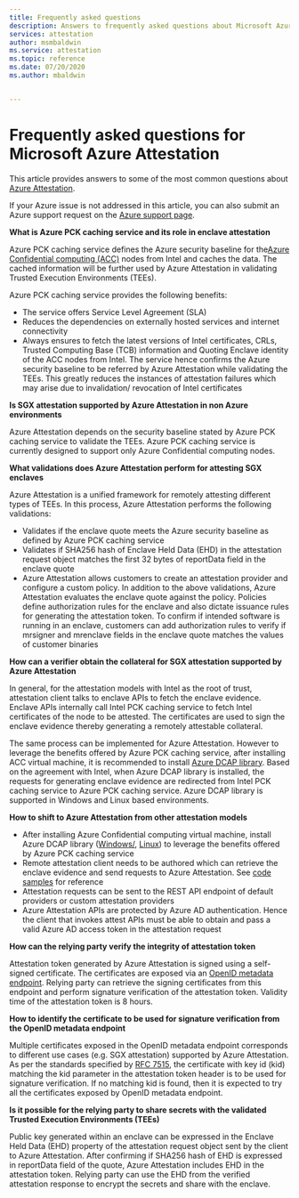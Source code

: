 ```yaml
---
title: Frequently asked questions
description: Answers to frequently asked questions about Microsoft Azure Attestation
services: attestation
author: msmbaldwin
ms.service: attestation
ms.topic: reference
ms.date: 07/20/2020
ms.author: mbaldwin


---
```


# Frequently asked questions for Microsoft Azure Attestation

This article provides answers to some of the most common questions about [Azure Attestation](overview.md).

If your Azure issue is not addressed in this article, you can also submit an Azure support request on the [Azure support page](https://azure.microsoft.com/support/options/).

**What is Azure PCK caching service and its role in enclave attestation**

Azure PCK caching service defines the Azure security baseline for the[Azure Confidential computing (ACC)](../confidential-computing/overview.md) nodes from Intel and caches the data. The cached information will be further used by Azure Attestation in validating Trusted Execution Environments (TEEs).  

Azure PCK caching service provides the following benefits: 
   - The service offers Service Level Agreement (SLA)  
   - Reduces the dependencies on externally hosted services and internet connectivity 
   - Always ensures to fetch the latest versions of Intel certificates, CRLs, Trusted Computing Base (TCB) information and Quoting Enclave identity of the ACC nodes from Intel.      The service hence confirms the Azure security baseline to be referred by Azure Attestation while validating the TEEs. This greatly reduces the instances of attestation          failures which may arise due to invalidation/ revocation of Intel certificates  

**Is SGX attestation supported by Azure Attestation in non Azure environments**

Azure Attestation depends on the security baseline stated by Azure PCK caching service to validate the TEEs. Azure PCK caching service is currently designed to support only Azure Confidential computing nodes. 

**What validations does Azure Attestation perform for attesting SGX enclaves**

Azure Attestation is a unified framework for remotely attesting different types of TEEs. In this process, Azure Attestation performs the following validations: 

   - Validates if the enclave quote meets the Azure security baseline as defined by Azure PCK caching service 
   - Validates if SHA256 hash of Enclave Held Data (EHD) in the attestation request object matches the first 32 bytes of reportData field in the enclave quote 
   - Azure Attestation allows customers to create an attestation provider and configure a custom policy. In addition to the above validations, Azure Attestation evaluates the        enclave quote against the policy. Policies define authorization rules for the enclave and also dictate issuance rules for generating the attestation token. To confirm if        intended software is running in an enclave, customers can add authorization rules to verify if mrsigner and mrenclave fields in the enclave quote matches the values of          customer binaries

**How can a verifier obtain the collateral for SGX attestation supported by Azure Attestation**

In general, for the attestation models with Intel as the root of trust, attestation client talks to enclave APIs to fetch the enclave evidence. Enclave APIs internally call Intel PCK caching service to fetch Intel certificates of the node to be attested. The certificates are used to sign the enclave evidence thereby generating a remotely attestable collateral.  

The same process can be implemented for Azure Attestation. However to leverage the benefits offered by Azure PCK caching service,  after installing ACC virtual machine, it is recommended to install [Azure DCAP library](https://www.nuget.org/packages/Microsoft.Azure.DCAP). Based on the agreement with Intel, when Azure DCAP library is installed, the requests for generating enclave evidence are redirected from Intel PCK caching service to Azure PCK caching service. Azure DCAP library is supported in Windows and Linux based environments. 

**How to shift to Azure Attestation from other attestation models**

- After installing Azure Confidential computing virtual machine, install Azure DCAP library ([Windows/](https://www.nuget.org/packages/Microsoft.Azure.DCAP/), [Linux](https://packages.microsoft.com/ubuntu/18.04/prod/pool/main/a/az-dcap-client/)) to leverage the benefits offered by Azure PCK caching service 
- Remote attestation client needs to be authored which can retrieve the enclave evidence and send requests to Azure Attestation. See [code samples](/samples/browse/?expanded=azure&terms=attestation) for reference 
- Attestation requests can be sent to the REST API endpoint of default providers or custom attestation providers 
- Azure Attestation APIs are protected by Azure AD authentication. Hence the client that invokes attest APIs must be able to obtain and pass a valid Azure AD access token in the attestation request 

**How can the relying party verify the integrity of attestation token**

Attestation token generated by Azure Attestation is signed using a self-signed certificate. The certificates are exposed via an [OpenID metadata endpoint](/rest/api/attestation/metadataconfiguration/get). Relying party can retrieve the signing certificates from this endpoint and perform signature verification of the attestation token. Validity time of the attestation token is 8 hours. 

**How to identify the certificate to be used for signature verification from the OpenID metadata endpoint**

Multiple certificates exposed in the OpenID metadata endpoint corresponds to different use cases (e.g. SGX attestation) supported by Azure Attestation. As per the standards specified by [RFC 7515](https://tools.ietf.org/html/rfc7515), the certificate with key id (kid) matching the kid parameter in the attestation token header is to be used for signature verification. If no matching kid is found, then it is expected to try all the certificates exposed by OpenID metadata endpoint.

**Is it possible for the relying party to share secrets with the validated Trusted Execution Environments (TEEs)**

Public key generated within an enclave can be expressed in the Enclave Held Data (EHD) property of the attestation request object sent by the client to Azure Attestation. After confirming if SHA256 hash of EHD is expressed in reportData field of the quote, Azure Attestation includes EHD in the attestation token. Relying party can use the EHD from the verified attestation response to encrypt the secrets and share with the enclave. 

 

